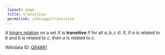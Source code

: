 ```yaml
---
 layout: page
 title: transitive
 permalink: /chicago/transitive
---
```

A [binary relation](https://defsmath.github.io/DefsMath/binary_relation) on a set $X$ is **transitive** if for all $a,b,c\in X$, if $a$ is related to $b$ and $b$ is related to $c$, then $a$ is related to $c$.

Wikidata ID: [Q64861](https://www.wikidata.org/wiki/Q64861)